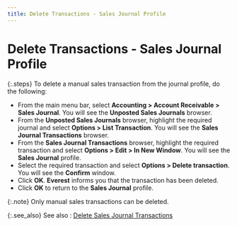 ```yaml
---
title: Delete Transactions - Sales Journal Profile
---
```


# Delete Transactions - Sales Journal Profile


{:.steps}
To delete a manual sales transaction from  the journal profile, do the following:

- From the main  menu bar, select **Accounting &gt; Account 
 Receivable &gt; Sales Journal**. You will see the **Unposted 
 Sales Journals** browser.
- From the **Unposted Sales Journals** browser, highlight  the required journal and select **Options 
 &gt; List Transaction**. You will see the **Sales 
 Journal Transactions** browser.
- From the **Sales Journal Transactions** browser,  highlight the required transaction and select **Options 
 &gt; Edit &gt; In New Window**. You will see the **Sales 
 Journal** profile.
- Select the  required transaction and select **Options 
 &gt; Delete transaction**. You will see the **Confirm**  window.
- Click **OK**. **Everest** informs you that the transaction has been deleted.
- Click **OK** to return to the **Sales 
 Journal** profile.



{:.note}
Only manual sales transactions can be deleted.


{:.see_also}
See also
: [Delete  Sales Journal Transactions]({{site.acc_baseurl}}/sales/sales-jrnl-proc/manual-sales-jrnl-proc/voiding-deleting/del-trans/delete_transactions_sales_journal.html)
